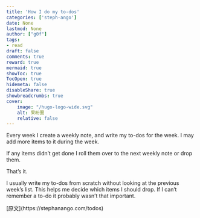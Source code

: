 ```yaml
---
title: 'How I do my to-dos'
categories: ['steph-ango']
date: None
lastmod: None
author: ["g0f"]
tags:
- read
draft: false 
comments: true
reward: true 
mermaid: true 
showToc: true 
TocOpen: true 
hidemeta: false 
disableShare: true 
showbreadcrumbs: true 
cover:
    image: "/hugo-logo-wide.svg"
    alt: 果粉圈
    relative: false
---
```


<div>

<p>Every week I create a weekly note, and write my to-dos for the week. I may add more items to it during the week.</p>
<p>If any items didn’t get done I roll them over to the next weekly note or drop them.</p>
<p>That’s it.</p>
<p>I usually write my to-dos from scratch without looking at the previous week’s list. This helps me decide which items I should drop. If I can’t remember a to-do it probably wasn’t that important.</p>

</div>

<div>
[原文](https://stephanango.com/todos)
</div>

